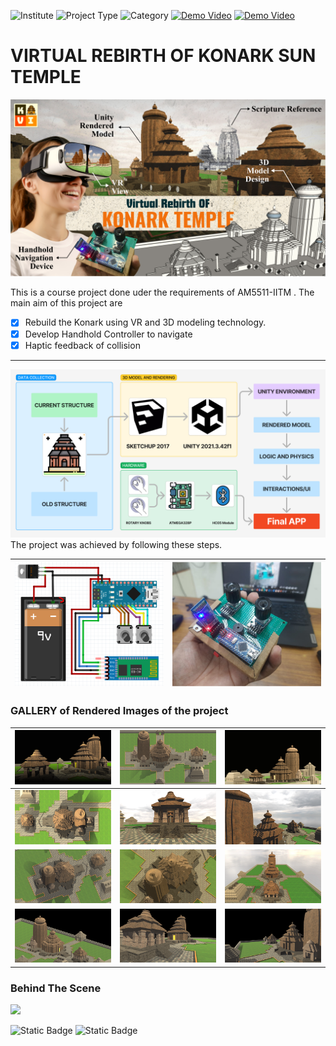 ![Institute](https://img.shields.io/badge/Institute-IIT%20Madras-219ebc?style=flat-square) ![Project Type](https://img.shields.io/badge/Project%20Type-Virtual%20Reality-f77f00?style=flat-square) ![Category](https://img.shields.io/badge/Course-AM5511-006d77?style=flat-square) [![Demo Video](https://img.shields.io/badge/Demo-Youtube-red?style=flat-square)](https://youtu.be/iIKvO78teYw) [![Demo Video](https://img.shields.io/badge/Demo?style=flat-square)](/webapp/webapp.html) 

# **VIRTUAL REBIRTH OF KONARK SUN TEMPLE**
![Thumbnail](/Documentation/pics/thumbnail.png)

This is a course project done uder the requirements of AM5511-IITM .
The main aim of this project are
- [x] Rebuild the  Konark using VR and 3D modeling technology.
- [x] Develop Handhold Controller to navigate
- [x] Haptic feedback of collision

---
![Project Flow](Documentation/pics/projectflow.png)
The project was achieved by following these steps.

| ![](Documentation/pics/circuit%20diagram.png) | ![](Documentation/pics/circuit.png) |
|--------------------------------|--------------------------------|





### GALLERY of Rendered Images of the project

| ![](Documentation/pics/1.png) | ![](Documentation/pics/2.png) | ![](Documentation/pics/3.png) |
|--------------------------------|--------------------------------|--------------------------------|
| ![](Documentation/pics/4.png) | ![](Documentation/pics/5.png) | ![](Documentation/pics/6.png) |
| ![](Documentation/pics/7.png) | ![](Documentation/pics/8.png) | ![](Documentation/pics/9.png) |
| ![](Documentation/pics/10.png) | ![](Documentation/pics/11.png) | ![](Documentation/pics/12.png) |

### Behind The Scene

![](Documentation/pics/bts.png)

![Static Badge](https://img.shields.io/badge/Made%20With%20Love%20By-SHREENANDAN%20SAHU%20&%20SURAKSHA%20JAIN-5a189a?style=flat-square) ![Static Badge](https://img.shields.io/badge/Designed%20Developed%20&%20Made%20In-INDIA-a53860?style=flat-square) 